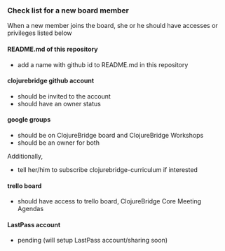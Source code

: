 ### Check list for a new board member

When a new member joins the board, she or he should have accesses or
privileges listed below

#### README.md of this repository
- add a name with github id to README.md in this repository

#### clojurebridge github account
- should be invited to the account
- should have an owner status

#### google groups
- should be on ClojureBridge board and ClojureBridge Workshops
- should be an owner for both

Additionally,
- tell her/him to subscribe clojurebridge-curriculum if interested

#### trello board
- should have access to trello board, ClojureBridge Core Meeting Agendas

#### LastPass account
- pending (will setup LastPass account/sharing soon)

